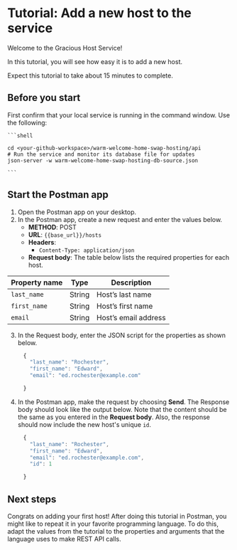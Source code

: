 # Tutorial: Add a new host to the service

Welcome to the Gracious Host Service!

In this tutorial, you will see how easy it is to add a new host.

Expect this tutorial to take about 15 minutes to complete.

## Before you start

First confirm that your local service is running in the command window. Use the following:

    ```shell
    
    cd <your-github-workspace>/warm-welcome-home-swap-hosting/api
    # Run the service and monitor its database file for updates
    json-server -w warm-welcome-home-swap-hosting-db-source.json

    ```

## Start the Postman app

1. Open the Postman app on your desktop.
2. In the Postman app, create a new request and enter the values below.
    * **METHOD**: POST
    * **URL**: `{{base_url}}/hosts`
    * **Headers**:
        * `Content-Type: application/json`
    * **Request body**:
        The table below lists the required properties for each host.

| Property name | Type | Description |
| ------------- | ----------- | ----------- |
| `last_name` | String | Host’s last name |
| `first_name` | String | Host’s first name|
| `email` | String |Host’s email address |

3. In the Request body, enter the JSON script for the properties as shown below.

```js
     {
       "last_name": "Rochester",
       "first_name": "Edward",
       "email": "ed.rochester@example.com"

     }
```

4. In the Postman app, make the request by choosing **Send**. The Response body should look like the output below. Note that the content should be the same as you entered in the **Request body**. Also, the response should now include the new host's unique `id`.

```js
     {
       "last_name": "Rochester",
       "first_name": "Edward",
       "email": "ed.rochester@example.com",
       "id": 1

     }
```

## Next steps

Congrats on adding your first host! After doing this tutorial in Postman, you might like to repeat it in your favorite programming language. To do this, adapt the values from the tutorial to the properties and arguments that the language uses to make REST API calls.
